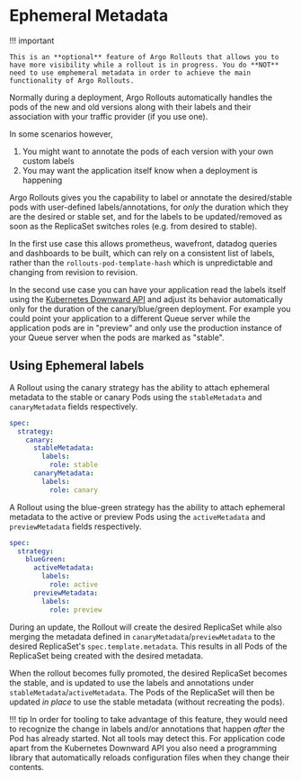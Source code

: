 # Ephemeral Metadata

!!! important

    This is an **optional** feature of Argo Rollouts that allows you to have more visibility while a rollout is in progress. You do **NOT** need to use emphemeral metadata in order to achieve the main functionality of Argo Rollouts.

Normally during a deployment, Argo Rollouts automatically handles the pods of the new and old versions along with their labels and their association with your traffic provider (if you use one).

In some scenarios however,

1. You might want to annotate the pods of each version with your own custom labels
1. You may want the application itself know when a deployment is happening 


Argo Rollouts gives you the capability to label or annotate the desired/stable pods with user-defined
labels/annotations, for _only_ the duration which they are the desired or stable set, and for the
labels to be updated/removed as soon as the ReplicaSet switches roles (e.g. from desired to stable).

In the first use case this allows prometheus, wavefront, datadog queries and dashboards
to be built, which can rely on a consistent list of labels, rather than the `rollouts-pod-template-hash`
which is unpredictable and changing from revision to revision.

In the second use case you can have your application read the labels itself using the [Kubernetes Downward API](https://kubernetes.io/docs/concepts/workloads/pods/downward-api/) and adjust
its behavior automatically only for the duration of the canary/blue/green deployment. For example you could point your application
to a different Queue server while the application pods are in "preview" and only use the production instance of your Queue server
when the pods are marked as "stable". 

## Using Ephemeral labels

A Rollout using the canary strategy has the ability to attach ephemeral metadata to the stable or
canary Pods using the `stableMetadata` and `canaryMetadata` fields respectively.

```yaml
spec:
  strategy:
    canary:
      stableMetadata:
        labels:
          role: stable
      canaryMetadata:
        labels:
          role: canary
```

A Rollout using the blue-green strategy has the ability to attach ephemeral metadata to the active
or preview Pods using the `activeMetadata` and `previewMetadata` fields respectively.

```yaml
spec:
  strategy:
    blueGreen:
      activeMetadata:
        labels:
          role: active
      previewMetadata:
        labels:
          role: preview
```

During an update, the Rollout will create the desired ReplicaSet while also merging the metadata
defined in `canaryMetadata`/`previewMetadata` to the desired ReplicaSet's `spec.template.metadata`.
This results in all Pods of the ReplicaSet being created with the desired metadata. 

When the rollout
becomes fully promoted, the desired ReplicaSet becomes the stable, and is updated to use the labels
and annotations under `stableMetadata`/`activeMetadata`. The Pods of the ReplicaSet will then be
updated _in place_ to use the stable metadata (without recreating the pods).

!!! tip
    In order for tooling to take advantage of this feature, they would need to recognize the change in
    labels and/or annotations that happen _after_ the Pod has already started. Not all tools may detect
    this. For application code apart from the Kubernetes Downward API you also need a programming library that automatically reloads configuration files when they change their contents.
